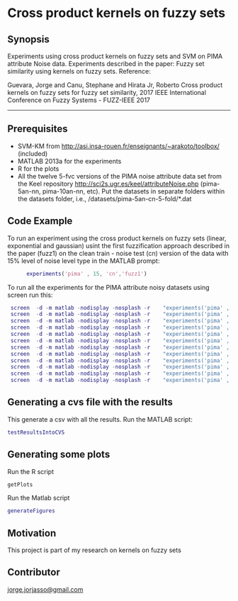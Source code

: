 # Cross product kernels on fuzzy sets

## Synopsis
Experiments using cross product kernels on fuzzy sets and SVM on PIMA attribute Noise data.
Experiments described in the paper: Fuzzy set similarity using kernels on fuzzy sets.
Reference:

Guevara, Jorge  and Canu, Stephane and Hirata Jr, Roberto Cross product kernels on fuzzy sets for fuzzy set similarity, 
2017 IEEE International Conference on Fuzzy Systems - FUZZ-IEEE 2017

---
## Prerequisites
* SVM-KM from http://asi.insa-rouen.fr/enseignants/~arakoto/toolbox/  (included)
* MATLAB 2013a for the experiments
* R for the plots
* All the twelve 5-fvc versions of the PIMA noise attribute data set from the Keel repository http://sci2s.ugr.es/keel/attributeNoise.php (pima-5an-nn, pima-10an-nn, etc). Put the datasets in separate folders  within the datasets folder, i.e., /datasets/pima-5an-cn-5-fold/<nowiki>*</nowiki>.dat

## Code Example

To run an  experiment using the cross product kernels on fuzzy sets (linear, exponential and gaussian) usint the first fuzzification approach described in the paper (fuzz1) on the  clean train - noise test (cn) version of the data with 15% level of noise level type in the MATLAB prompt:

```matlab
      experiments('pima' , 15, 'cn','fuzz1')
```
To run all the experiments for the PIMA attribute noisy datasets using screen run this:

```matlab
 screen  -d -m matlab -nodisplay -nosplash -r    "experiments('pima' , 5, 'cn','crisp')"
 screen  -d -m matlab -nodisplay -nosplash -r    "experiments('pima' , 10, 'cn','crisp')"
 screen  -d -m matlab -nodisplay -nosplash -r    "experiments('pima' , 15, 'cn','crisp')"
 screen  -d -m matlab -nodisplay -nosplash -r    "experiments('pima' , 20, 'cn','crisp')"
 screen  -d -m matlab -nodisplay -nosplash -r    "experiments('pima' , 5, 'cn','fuzz1')"
 screen  -d -m matlab -nodisplay -nosplash -r    "experiments('pima' , 10, 'cn','fuzz1')"
 screen  -d -m matlab -nodisplay -nosplash -r    "experiments('pima' , 15, 'cn','fuzz1')"
 screen  -d -m matlab -nodisplay -nosplash -r    "experiments('pima' , 20, 'cn','fuzz1')"
 screen  -d -m matlab -nodisplay -nosplash -r    "experiments('pima' , 5, 'cn','fuzz2')"
 screen  -d -m matlab -nodisplay -nosplash -r    "experiments('pima' , 10, 'cn','fuzz2')"
 screen  -d -m matlab -nodisplay -nosplash -r    "experiments('pima' , 15, 'cn','fuzz2')"
 screen  -d -m matlab -nodisplay -nosplash -r    "experiments('pima' , 20, 'cn','fuzz2')"
```

## Generating a cvs file with the results
This generate a csv with all the results. Run the MATLAB script:
```matlab
testResultsIntoCVS
```
## Generating some  plots
Run the R script
```R
getPlots
```
Run the Matlab script
```matlab
generateFigures
```

## Motivation

This project is part of my research on kernels on fuzzy sets

## Contributor
jorge.jorjasso@gmail.com

